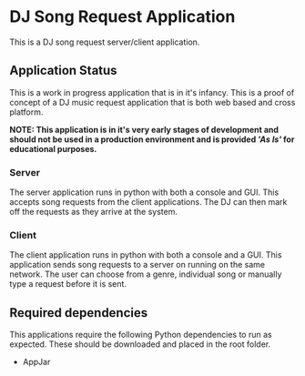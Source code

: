 # DJ Song Request Application
This is a DJ song request server/client application.
## Application Status
This is a work in progress application that is in it's infancy. This is a proof of concept of a DJ music request application that is both web based and cross platform.

**NOTE: This application is in it's very early stages of development and should not be used in a production environment and is provided _'As Is'_ for educational purposes.**

### Server
The server application runs in python with both a console and GUI. This accepts song requests from the client applications. The DJ can then mark off the requests as they arrive at the system.

### Client
The client application runs in python with both a console and a GUI. This application sends song requests to a server on running on the same network. The user can choose from a genre, individual song or manually type a request before it is sent.

## Required dependencies
This applications require the following Python dependencies to run as expected. These should be downloaded and placed in the root folder.
- AppJar